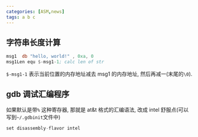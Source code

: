 ```yaml
---
categories: [ASM,news]
tags: a b c
---
```





## 字符串长度计算

```asm
msg1  db "hello, world!" , 0xa, 0
msg1Len equ $-msg1-1; calc len of str
```

`$-msg1-1` 表示当前位置的内存地址减去 msg1 的内存地址, 然后再减一(末尾的`\0`).





## gdb 调试汇编程序

如果默认是带`%` 这种寄存器, 那就是 at&t 格式的汇编语法, 改成 intel 舒服点(可以写到`~/.gdbinit`文件中)

```c
set disassembly-flavor intel
```